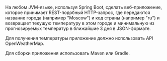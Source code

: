 На любом JVM-языке, используя Spring Boot, сделать веб-приложение, которое принимает REST-подобный HTTP-запрос, где передаются название города (например "Moscow") и код страны (например "ru") и возвращает текущую температуру в этом городе и минимальную из прогнозируемых температур в ближайшие 3 дня в JSON-формате.  
  
Для получения температуры приложение должно использовать API OpenWeatherMap.  
  
Для сборки приложения использовать Maven или Gradle.